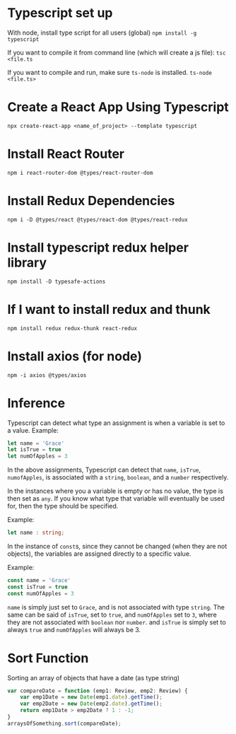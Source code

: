 # Typescript set up

With node, install type script for all users (global)
    `npm install -g typescript`

If you want to compile it from command line (which will create a js file):
    `tsc <file.ts`

If you want to compile and run, make sure `ts-node` is installed.
    `ts-node <file.ts>`

# Create a React App Using Typescript

    npx create-react-app <name_of_project> --template typescript

# Install React Router

	npm i react-router-dom @types/react-router-dom

# Install Redux Dependencies

    npm i -D @types/react @types/react-dom @types/react-redux

# Install typescript redux helper library

    npm install -D typesafe-actions

# If I want to install redux and thunk

    npm install redux redux-thunk react-redux

# Install axios (for node)
	npm -i axios @types/axios

# Inference
Typescript can detect what type an assignment is when a variable is set to a value.
Example:
```typescript
let name = 'Grace'
let isTrue = true
let numOfApples = 3
```
In the above assignments, Typescript can detect that `name`, `isTrue`, `numofApples`, is associated with a `string`, `boolean`, and a `number` respectively.

In the instances where you a variable is empty or has no value, the type is then set as `any`. If you know what type that variable will eventually be used for, then the type should be specified.

Example:
```typescript
let name : string;
```
In the instance of `const`s, since they cannot be changed (when they are not objects), the variables are assigned directly to a specific value.

Example:
```typescript
const name = 'Grace'
const isTrue = true
const numOfApples = 3 
```
`name` is simply just set to `Grace`, and is not associated with type `string`. The same can be said of `isTrue`, set to `true`, and `numOfApples` set to `3`, where they are not associated with `boolean` nor `number`. and `isTrue` is simply set to always `true` and `numOfApples` will always be 3.

# Sort Function
Sorting an array of objects that have a date (as type string)

```typescript
var compareDate = function (emp1: Review, emp2: Review) {
	var emp1Date = new Date(emp1.date).getTime();
	var emp2Date = new Date(emp2.date).getTime();
	return emp1Date > emp2Date ? 1 : -1;
}
arraysOfSomething.sort(compareDate);
```

